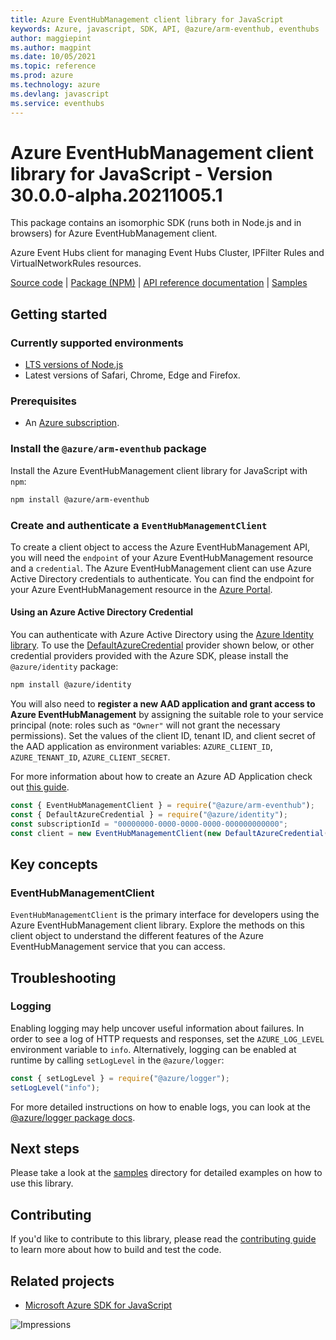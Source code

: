 ```yaml
---
title: Azure EventHubManagement client library for JavaScript
keywords: Azure, javascript, SDK, API, @azure/arm-eventhub, eventhubs
author: maggiepint
ms.author: magpint
ms.date: 10/05/2021
ms.topic: reference
ms.prod: azure
ms.technology: azure
ms.devlang: javascript
ms.service: eventhubs
---
```


# Azure EventHubManagement client library for JavaScript - Version 30.0.0-alpha.20211005.1 


This package contains an isomorphic SDK (runs both in Node.js and in browsers) for Azure EventHubManagement client.

Azure Event Hubs client for managing Event Hubs Cluster, IPFilter Rules and VirtualNetworkRules resources.

[Source code](https://github.com/Azure/azure-sdk-for-js/tree/main/sdk/eventhub/arm-eventhub) |
[Package (NPM)](https://www.npmjs.com/package/@azure/arm-eventhub) |
[API reference documentation](https://docs.microsoft.com/javascript/api/@azure/arm-eventhub) |
[Samples](https://github.com/Azure-Samples/azure-samples-js-management)

## Getting started

### Currently supported environments

- [LTS versions of Node.js](https://nodejs.org/about/releases/)
- Latest versions of Safari, Chrome, Edge and Firefox.

### Prerequisites

- An [Azure subscription][azure_sub].

### Install the `@azure/arm-eventhub` package

Install the Azure EventHubManagement client library for JavaScript with `npm`:

```bash
npm install @azure/arm-eventhub
```

### Create and authenticate a `EventHubManagementClient`

To create a client object to access the Azure EventHubManagement API, you will need the `endpoint` of your Azure EventHubManagement resource and a `credential`. The Azure EventHubManagement client can use Azure Active Directory credentials to authenticate.
You can find the endpoint for your Azure EventHubManagement resource in the [Azure Portal][azure_portal].

#### Using an Azure Active Directory Credential

You can authenticate with Azure Active Directory using the [Azure Identity library][azure_identity]. To use the [DefaultAzureCredential][defaultazurecredential] provider shown below, or other credential providers provided with the Azure SDK, please install the `@azure/identity` package:

```bash
npm install @azure/identity
```

You will also need to **register a new AAD application and grant access to Azure EventHubManagement** by assigning the suitable role to your service principal (note: roles such as `"Owner"` will not grant the necessary permissions).
Set the values of the client ID, tenant ID, and client secret of the AAD application as environment variables: `AZURE_CLIENT_ID`, `AZURE_TENANT_ID`, `AZURE_CLIENT_SECRET`.

For more information about how to create an Azure AD Application check out [this guide](https://docs.microsoft.com/azure/active-directory/develop/howto-create-service-principal-portal).
```javascript
const { EventHubManagementClient } = require("@azure/arm-eventhub");
const { DefaultAzureCredential } = require("@azure/identity");
const subscriptionId = "00000000-0000-0000-0000-000000000000";
const client = new EventHubManagementClient(new DefaultAzureCredential(), subscriptionId);
```

## Key concepts

### EventHubManagementClient

`EventHubManagementClient` is the primary interface for developers using the Azure EventHubManagement client library. Explore the methods on this client object to understand the different features of the Azure EventHubManagement service that you can access.

## Troubleshooting

### Logging

Enabling logging may help uncover useful information about failures. In order to see a log of HTTP requests and responses, set the `AZURE_LOG_LEVEL` environment variable to `info`. Alternatively, logging can be enabled at runtime by calling `setLogLevel` in the `@azure/logger`:

```javascript
const { setLogLevel } = require("@azure/logger");
setLogLevel("info");
```

For more detailed instructions on how to enable logs, you can look at the [@azure/logger package docs](https://github.com/Azure/azure-sdk-for-js/tree/main/sdk/core/logger).

## Next steps

Please take a look at the [samples](https://github.com/Azure-Samples/azure-samples-js-management) directory for detailed examples on how to use this library.

## Contributing

If you'd like to contribute to this library, please read the [contributing guide](https://github.com/Azure/azure-sdk-for-js/blob/main/CONTRIBUTING.md) to learn more about how to build and test the code.

## Related projects

- [Microsoft Azure SDK for JavaScript](https://github.com/Azure/azure-sdk-for-js)

![Impressions](https://azure-sdk-impressions.azurewebsites.net/api/impressions/azure-sdk-for-js%2Fsdk%2Feventhub%2Farm-eventhub%2FREADME.png)

[azure_cli]: https://docs.microsoft.com/cli/azure
[azure_sub]: https://azure.microsoft.com/free/
[azure_sub]: https://azure.microsoft.com/free/
[azure_portal]: https://portal.azure.com
[azure_identity]: https://github.com/Azure/azure-sdk-for-js/tree/main/sdk/identity/identity
[defaultazurecredential]: https://github.com/Azure/azure-sdk-for-js/tree/main/sdk/identity/identity#defaultazurecredential

